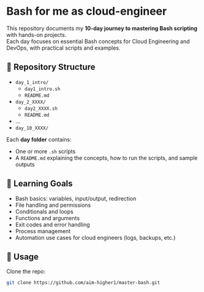 #  Bash for me as cloud-engineer 

This repository documents my **10-day journey to mastering Bash scripting** with hands-on projects.  
Each day focuses on essential Bash concepts for Cloud Engineering and DevOps, with practical scripts and examples.  

## 📂 Repository Structure
- `day_1_intro/`
  - `day1_intro.sh`
  - `README.md`
- `day_2_XXXX/`
  - `day2_XXXX.sh`
  - `README.md`
- ...
- `day_10_XXXX/`

Each **day folder** contains:
- One or more `.sh` scripts
- A `README.md` explaining the concepts, how to run the scripts, and sample outputs

## 🎯 Learning Goals
- Bash basics: variables, input/output, redirection  
- File handling and permissions  
- Conditionals and loops  
- Functions and arguments  
- Exit codes and error handling  
- Process management  
- Automation use cases for cloud engineers (logs, backups, etc.)  

## 🚀 Usage
Clone the repo:
```bash
git clone https://github.com/aim-higher1/master-bash.git

